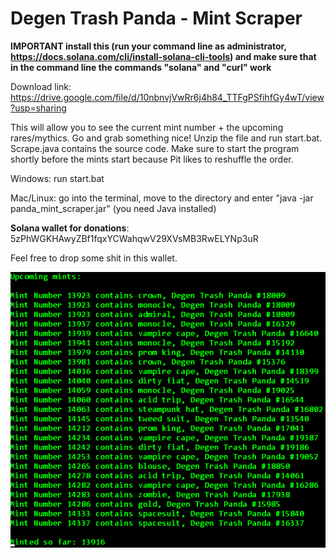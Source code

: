 # Degen Trash Panda - Mint Scraper

**IMPORTANT install this (run your command line as administrator, https://docs.solana.com/cli/install-solana-cli-tools) and make sure that in the command line the commands "solana" and "curl" work**

Download link: https://drive.google.com/file/d/10nbnvjVwRr6j4h84_TTFgPSfihfGy4wT/view?usp=sharing

This will allow you to see the current mint number + the upcoming rares/mythics. Go and grab something nice! 
Unzip the file and run start.bat. Scrape.java contains the source code. Make sure to start the program shortly before the mints start because Pit likes to reshuffle the order.

Windows: run start.bat

Mac/Linux: go into the terminal, move to the directory and enter "java -jar panda_mint_scraper.jar" (you need Java installed)

__Solana wallet for donations__: 5zPhWGKHAwyZBf1fqxYCWahqwV29XVsMB3RwELYNp3uR

Feel free to drop some shit in this wallet.

![scraper](./screenshot.png)
